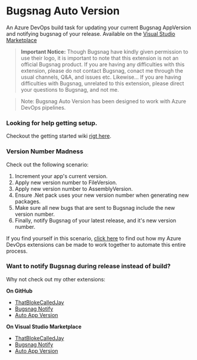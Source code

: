 # Bugsnag Auto Version

An Azure DevOps build task for updating your current Bugsnag AppVersion and notifying bugsnag of your release. Available on the [Visual Studio Marketplace](https://marketplace.visualstudio.com/publishers/ThatBlokeCalledJay)

> **Important Notice:** Though Bugsnag have kindly given permission to use their logo, it is important to note that this extension is not an official Bugsnag product. If you are having any difficulties with this extension, please do not contact Bugsnag, conact me through the usual channels, Q&A, and issues etc. Likewise... If you are having difficulties with Bugsnag, unrelated to this extension, please direct your questions to Bugsnag, and not me.  


> Note: Bugsnag Auto Version has been designed to work with Azure DevOps pipelines.

### Looking for help getting setup.

Checkout the getting started wiki [rigt here](https://github.com/ThatBlokeCalledJay/bugsnag-auto-version/wiki/Getting-Started).

### Version Number Madness

Check out the following scenario:

1. Increment your app's current version.
2. Apply new version number to FileVersion.
3. Apply new version number to AssemblyVersion.
4. Ensure .Net pack uses your new version number when generating new packages.
5. Make sure all new bugs that are sent to Bugsnag include the new version number.
6. Finally, notify Bugsnag of your latest release, and it's new version number.

If you find yourself in this scenario, [click here](https://thatblokecalledjay.com/blog/view/justanotherday/continuous-integration-and-version-number-madness-b95d40aaf761) to find out how my Azure DevOps extensions can be made to work together to automate this entire process.

### Want to notify Bugsnag during release instead of build?

Why not check out my other extensions:  

**On GitHub**
- [ThatBlokeCalledJay](https://github.com/ThatBlokeCalledJay)
- [Bugsnag Notify](https://github.com/ThatBlokeCalledJay/bugsnag-notify)
- [Auto App Version](https://github.com/ThatBlokeCalledJay/auto-app-version)

**On Visual Studio Marketplace**
- [ThatBlokeCalledJay](https://marketplace.visualstudio.com/publishers/ThatBlokeCalledJay)
- [Bugsnag Notify](#)
- [Auto App Version](https://marketplace.visualstudio.com/items?itemName=ThatBlokeCalledJay.thatblokecalledjay-autoappversion)
